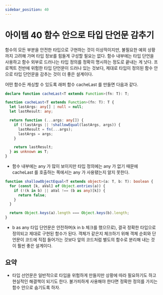 ```yaml
---
sidebar_position: 40
---
```


# 아이템 40 함수 안으로 타입 단언문 감추기

함수의 모든 부분을 안전한 타입으로 구현하는 것이 이상적이지만, 불필요한 예외 상황까지 고려해 가며 타입 정보를 힘들게 구성할 필요는 없다. 함수 내부에는 타입 단언을 사용하고 함수 외부로 드러나는 타입 정의를 정확히 명시하는 정도로 끝내는 게 낫다. 프로젝트 전반에 위험한 타입 단언문이 드러나 있는 것보다, 제대로 타입이 정의된 함수 안으로 타입 단언문을 감추는 것이 더 좋은 설계이다.

어떤 함수든 캐싱할 수 있도록 래퍼 함수 cacheLast 를 만들면 다음과 같다.

```ts
declare function cacheLast<T extends Function>(fn: T): T;
```

```ts
function cacheLast<T extends Function>(fn: T): T {
  let lastArgs: any[] | null = null;
  let lastResult: any;

  return function (...args: any[]) {
    if (!lastArgs || !shallowEqual(lastArgs, args)) {
      lastResult = fn(...args);
      lastArgs = args;
    }

    return lastResult;
  } as unknown as T;
}
```

- 함수 내부에는 any 가 많이 보이지만 타입 정의에는 any 가 없기 때문에 cacheLast 를 호출하는 쪽에서는 any 가 사용됐는지 알지 못한다.

```ts
function shallowObjectEqual<T extends object>(a: T, b: T): boolean {
  for (const [k, aVal] of Object.entries(a)) {
    if (!(k in b) || aVal !== (b as any)[k]) {
      return false;
    }
  }

  return Object.keys(a).length === Object.keys(b).length;
}
```

- b as any 타입 단언문은 안전하며(k in b 체크를 했으므로), 결국 정확한 타입으로 정의되고 제대로 구현된 함수가 된다. 객체가 같은지 체크하기 위해 객체 순회와 단언문이 코드에 직접 들어가는 것보다 앞의 코드처럼 별도의 함수로 분리해 내는 것이 훨씬 좋은 설계이다.

## 요약

- 타입 선언문은 일반적으로 타입을 위험하게 만들지만 상황에 따라 필요하기도 하고 현실적인 해결책이 되기도 한다. 불가피하게 사용해야 한다면 정확한 정의를 가지는 함수 안으로 숨기도록 하자.
